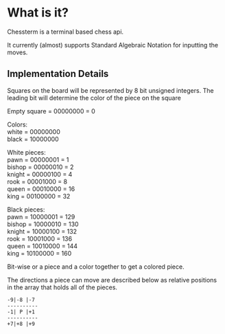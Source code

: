 # What is it?
Chessterm is a terminal based chess api. 

It currently (almost) supports Standard Algebraic Notation for inputting the
moves. 

## Implementation Details
Squares on the board will be represented by 8 bit unsigned integers.
The leading bit will determine the color of the piece on the square

Empty square = 00000000 = 0  

Colors:    
white        = 00000000  
black        = 10000000  

White pieces:  
pawn         = 00000001 = 1  
bishop       = 00000010 = 2  
knight       = 00000100 = 4  
rook         = 00001000 = 8  
queen        = 00010000 = 16  
king         = 00100000 = 32  

Black pieces:  
pawn         = 10000001 = 129  
bishop       = 10000010 = 130  
knight       = 10000100 = 132  
rook         = 10001000 = 136  
queen        = 10010000 = 144  
king         = 10100000 = 160  

Bit-wise or a piece and a color together to get a colored piece.

The directions a piece can move are described below as relative positions in
the array that holds all of the pieces.

    -9|-8 |-7
    ----------
    -1| P |+1  
    ----------  
    +7|+8 |+9

